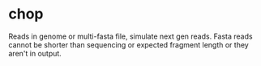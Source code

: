 # chop
Reads in genome or multi-fasta file, simulate next gen reads. Fasta reads cannot be shorter than sequencing or expected fragment length or they aren't in output.
